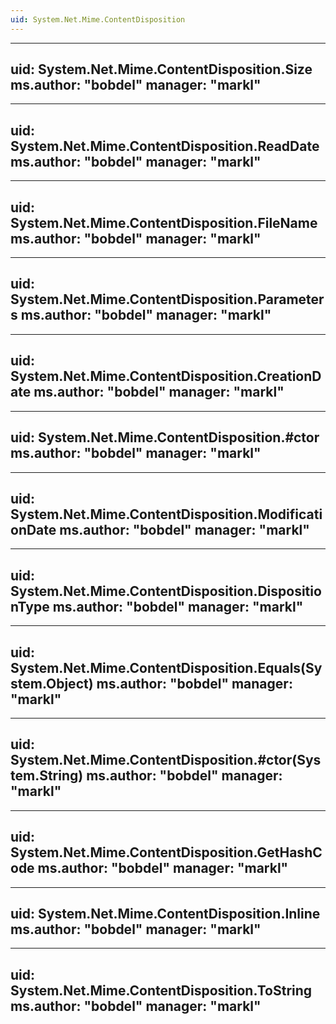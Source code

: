 ```yaml
---
uid: System.Net.Mime.ContentDisposition
---
```


---
uid: System.Net.Mime.ContentDisposition.Size
ms.author: "bobdel"
manager: "markl"
---

---
uid: System.Net.Mime.ContentDisposition.ReadDate
ms.author: "bobdel"
manager: "markl"
---

---
uid: System.Net.Mime.ContentDisposition.FileName
ms.author: "bobdel"
manager: "markl"
---

---
uid: System.Net.Mime.ContentDisposition.Parameters
ms.author: "bobdel"
manager: "markl"
---

---
uid: System.Net.Mime.ContentDisposition.CreationDate
ms.author: "bobdel"
manager: "markl"
---

---
uid: System.Net.Mime.ContentDisposition.#ctor
ms.author: "bobdel"
manager: "markl"
---

---
uid: System.Net.Mime.ContentDisposition.ModificationDate
ms.author: "bobdel"
manager: "markl"
---

---
uid: System.Net.Mime.ContentDisposition.DispositionType
ms.author: "bobdel"
manager: "markl"
---

---
uid: System.Net.Mime.ContentDisposition.Equals(System.Object)
ms.author: "bobdel"
manager: "markl"
---

---
uid: System.Net.Mime.ContentDisposition.#ctor(System.String)
ms.author: "bobdel"
manager: "markl"
---

---
uid: System.Net.Mime.ContentDisposition.GetHashCode
ms.author: "bobdel"
manager: "markl"
---

---
uid: System.Net.Mime.ContentDisposition.Inline
ms.author: "bobdel"
manager: "markl"
---

---
uid: System.Net.Mime.ContentDisposition.ToString
ms.author: "bobdel"
manager: "markl"
---
